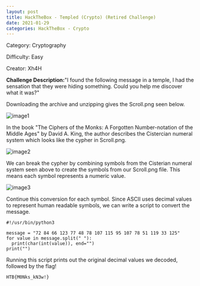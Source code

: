 ```yaml
---
layout: post
title: HackTheBox - Templed (Crypto) (Retired Challenge)
date: 2021-01-29
categories: HackTheBox - Crypto
---
```


Category: Cryptography

Difficulty: Easy

Creator: Xh4H

**Challenge Description:**&quot;I found the following message in a temple, I had the sensation that they were hiding something. Could you help me discover what it was?&quot;

Downloading the archive and unzipping gives the Scroll.png seen below.

![image1]({{site.baseurl}}/writeups/hackthebox/cryptography/Templed/images/Picture1.png)

In the book &quot;The Ciphers of the Monks: A Forgotten Number-notation of the Middle Ages&quot; by David A. King, the author describes the Cistercian numeral system which looks like the cypher in Scroll.png.

![image2]({{site.baseurl}}/writeups/hackthebox/cryptography/Templed/images/Picture2.png)

We can break the cypher by combining symbols from the Cisterian numeral system seen above to create the symbols from our Scroll.png file. This means each symbol represents a numeric value.

![image3]({{site.baseurl}}/writeups/hackthebox/cryptography/Templed/images/Picture4.png)

Continue this conversion for each symbol. Since ASCII uses decimal values to represent human readable symbols, we can write a script to convert the message.

```
#!/usr/bin/python3

message = "72 84 66 123 77 48 78 107 115 95 107 78 51 119 33 125"
for value in message.split(" "):
  print(char(int(value)), end="")
print("")
```

Running this script prints out the original decimal values we decoded, followed by the flag!

```HTB{M0Nks_kN3w!}```
